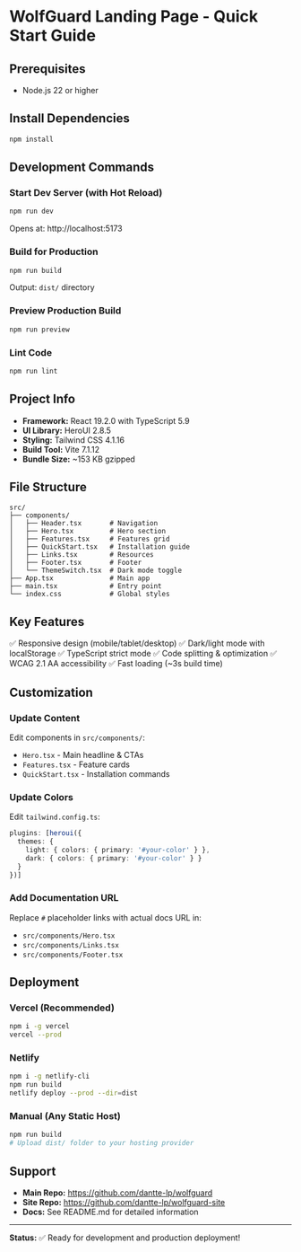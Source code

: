 # WolfGuard Landing Page - Quick Start Guide

## Prerequisites
- Node.js 22 or higher

## Install Dependencies
```bash
npm install
```

## Development Commands

### Start Dev Server (with Hot Reload)
```bash
npm run dev
```
Opens at: http://localhost:5173

### Build for Production
```bash
npm run build
```
Output: `dist/` directory

### Preview Production Build
```bash
npm run preview
```

### Lint Code
```bash
npm run lint
```

## Project Info
- **Framework:** React 19.2.0 with TypeScript 5.9
- **UI Library:** HeroUI 2.8.5
- **Styling:** Tailwind CSS 4.1.16
- **Build Tool:** Vite 7.1.12
- **Bundle Size:** ~153 KB gzipped

## File Structure
```
src/
├── components/
│   ├── Header.tsx       # Navigation
│   ├── Hero.tsx         # Hero section
│   ├── Features.tsx     # Features grid
│   ├── QuickStart.tsx   # Installation guide
│   ├── Links.tsx        # Resources
│   ├── Footer.tsx       # Footer
│   └── ThemeSwitch.tsx  # Dark mode toggle
├── App.tsx              # Main app
├── main.tsx             # Entry point
└── index.css            # Global styles
```

## Key Features
✅ Responsive design (mobile/tablet/desktop)
✅ Dark/light mode with localStorage
✅ TypeScript strict mode
✅ Code splitting & optimization
✅ WCAG 2.1 AA accessibility
✅ Fast loading (~3s build time)

## Customization

### Update Content
Edit components in `src/components/`:
- `Hero.tsx` - Main headline & CTAs
- `Features.tsx` - Feature cards
- `QuickStart.tsx` - Installation commands

### Update Colors
Edit `tailwind.config.ts`:
```typescript
plugins: [heroui({
  themes: {
    light: { colors: { primary: '#your-color' } },
    dark: { colors: { primary: '#your-color' } }
  }
})]
```

### Add Documentation URL
Replace `#` placeholder links with actual docs URL in:
- `src/components/Hero.tsx`
- `src/components/Links.tsx`
- `src/components/Footer.tsx`

## Deployment

### Vercel (Recommended)
```bash
npm i -g vercel
vercel --prod
```

### Netlify
```bash
npm i -g netlify-cli
npm run build
netlify deploy --prod --dir=dist
```

### Manual (Any Static Host)
```bash
npm run build
# Upload dist/ folder to your hosting provider
```

## Support
- **Main Repo:** https://github.com/dantte-lp/wolfguard
- **Site Repo:** https://github.com/dantte-lp/wolfguard-site
- **Docs:** See README.md for detailed information

---

**Status:** ✅ Ready for development and production deployment!
